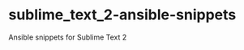 sublime_text_2-ansible-snippets
===============================

Ansible snippets for Sublime Text 2
